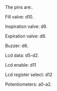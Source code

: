 The pins are:.

Fill valve: d10.

Inspiration valve: d9.

Expiration valve: d8.

Buzzer: d6.

Lcd data: d5-d2.

Lcd enable: d11

Lcd register select: d12

Potentiometers: a0-a2.